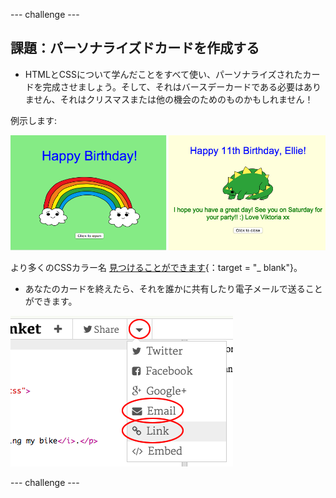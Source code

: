 \--- challenge \---

## 課題：パーソナライズドカードを作成する

+ HTMLとCSSについて学んだことをすべて使い、パーソナライズされたカードを完成させましょう。そして、それはバースデーカードである必要はありません、それはクリスマスまたは他の機会のためのものかもしれません！

例示します:

![スクリーンショット](images/birthday-final.png)

より多くのCSSカラー名 [見つけることができます](http://jumpto.cc/colours){：target = "_ blank"}。

+ あなたのカードを終えたら、それを誰かに共有したり電子メールで送ることができます。

![screenshot](images/birthday-share.png)

\--- challenge \---